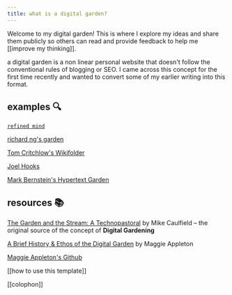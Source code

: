 ```yaml
---
title: what is a digital garden?
---
```


Welcome to my digital garden! This is where I explore my ideas and share them publicly so others can read and provide feedback to help me [[improve my thinking]].

a digital garden is a non linear personal website that doesn't follow the conventional rules of blogging or SEO. I came across this concept for the first time recently and wanted to convert some of my earlier writing into this format. 


## examples 🔍

[`refined mind`](https://refinedmind.co/)

[richard ng's garden](https://richard.ng/garden)

[Tom Critchlow's Wikifolder](https://tomcritchlow.com/wiki/)

[Joel Hooks](https://joelhooks.com/digital-garden)

[Mark Bernstein's Hypertext Garden](http://www.eastgate.com/garden/Enter.html)


## resources 📚

[The Garden and the Stream: A Technopastoral](https://hapgood.us/2015/10/17/the-garden-and-the-stream-a-technopastoral/) by Mike Caulfield – the original source of the concept of **Digital Gardening**

[A Brief History & Ethos of the Digital Garden](https://maggieappleton.com/garden-history) by Maggie Appleton

[Maggie Appleton's Github](https://github.com/MaggieAppleton/digital-gardeners)

[[how to use this template]]

[[colophon]]


